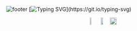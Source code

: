 ![footer](https://capsule-render.vercel.app/api?type=waving&height=100&color=gradient)
[![Typing SVG](https://readme-typing-svg.demolab.com?font=Pacifico&size=77&duration=3700&pause=1000&color=FFFFFF&center=true&vCenter=true&random=false&width=1000&height=150&lines=Hello!;%EC%95%88%EB%85%95%ED%95%98%EC%84%B8%EC%9A%94!;Bonjour!;%E3%81%93%E3%82%93%E3%81%AB%E3%81%A1%E3%81%AF!;Guten+Tag!;%E6%82%A8%E5%A5%BD!;Hola!)](https://git.io/typing-svg)
 

<div style="display: flex; align-items: center; justify-content: center; text-align: center;">
  <a href="https://github.com/anuraghazra/github-readme-stats" style="margin-right: 10px;">
    <img src="https://github-readme-stats.vercel.app/api/top-langs/?username=junia3&layout=donut&show_icons=true&theme=material-palenight&hide_border=true&bg_color=20232a&icon_color=58A6FF&text_color=fff&title_color=58A6FF&count_private=true&exclude_repo=Face-Transfer-Application" width="38%" />
  </a>    
  <a href="https://github.com/EastTiger97/github-readme-stats" style="margin-right: 10px;">
    <img src="https://github-readme-stats.vercel.app/api?username=EastTiger97&show_icons=true&theme=material-palenight&hide_border=true&bg_color=20232a&icon_color=58A6FF&text_color=fff&title_color=58A6FF&count_private=true" width="56%" />
  </a>
  <a href="https://github.com/EastTiger97/github-readme-activity-graph">
    <img src="https://github-readme-activity-graph.vercel.app/graph?username=EastTiger97&theme=react-dark&bg_color=20232a&hide_border=true&line=58A6FF&color=58A6FF" width="94%" />
  </a>
</div>

